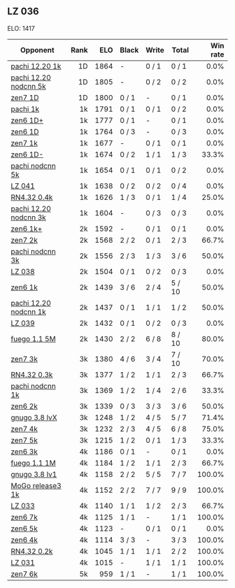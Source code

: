 ## LZ 036 ##

ELO: 1417

Opponent | Rank | ELO | Black | Write | Total | Win rate
---------|-----:|----:|-------|-------|-------|-------:
[pachi 12.20 1k](pachi%2012.20%201k.md) | 1D | 1864 | - | 0 / 1 | 0 / 1 | 0.0%
[pachi 12.20 nodcnn 5k](pachi%2012.20%20nodcnn%205k.md) | 1D | 1805 | - | 0 / 2 | 0 / 2 | 0.0%
[zen7 1D](zen7%201D.md) | 1D | 1800 | 0 / 1 | - | 0 / 1 | 0.0%
[pachi 1k](pachi%201k.md) | 1k | 1791 | 0 / 1 | 0 / 1 | 0 / 2 | 0.0%
[zen6 1D+](zen6%201D+.md) | 1k | 1777 | 0 / 1 | - | 0 / 1 | 0.0%
[zen6 1D](zen6%201D.md) | 1k | 1764 | 0 / 3 | - | 0 / 3 | 0.0%
[zen7 1k](zen7%201k.md) | 1k | 1677 | - | 0 / 1 | 0 / 1 | 0.0%
[zen6 1D-](zen6%201D-.md) | 1k | 1674 | 0 / 2 | 1 / 1 | 1 / 3 | 33.3%
[pachi nodcnn 5k](pachi%20nodcnn%205k.md) | 1k | 1654 | 0 / 1 | 0 / 1 | 0 / 2 | 0.0%
[LZ 041](LZ%20041.md) | 1k | 1638 | 0 / 2 | 0 / 2 | 0 / 4 | 0.0%
[RN4.32 0.4k](RN4.32%200.4k.md) | 1k | 1626 | 1 / 3 | 0 / 1 | 1 / 4 | 25.0%
[pachi 12.20 nodcnn 3k](pachi%2012.20%20nodcnn%203k.md) | 1k | 1604 | - | 0 / 3 | 0 / 3 | 0.0%
[zen6 1k+](zen6%201k+.md) | 2k | 1592 | - | 0 / 1 | 0 / 1 | 0.0%
[zen7 2k](zen7%202k.md) | 2k | 1568 | 2 / 2 | 0 / 1 | 2 / 3 | 66.7%
[pachi nodcnn 3k](pachi%20nodcnn%203k.md) | 2k | 1556 | 2 / 3 | 1 / 3 | 3 / 6 | 50.0%
[LZ 038](LZ%20038.md) | 2k | 1504 | 0 / 1 | 0 / 2 | 0 / 3 | 0.0%
[zen6 1k](zen6%201k.md) | 2k | 1439 | 3 / 6 | 2 / 4 | 5 / 10 | 50.0%
[pachi 12.20 nodcnn 1k](pachi%2012.20%20nodcnn%201k.md) | 2k | 1437 | 0 / 1 | 1 / 1 | 1 / 2 | 50.0%
[LZ 039](LZ%20039.md) | 2k | 1432 | 0 / 1 | 0 / 2 | 0 / 3 | 0.0%
[fuego 1.1 5M](fuego%201.1%205M.md) | 2k | 1430 | 2 / 2 | 6 / 8 | 8 / 10 | 80.0%
[zen7 3k](zen7%203k.md) | 3k | 1380 | 4 / 6 | 3 / 4 | 7 / 10 | 70.0%
[RN4.32 0.3k](RN4.32%200.3k.md) | 3k | 1377 | 1 / 2 | 1 / 1 | 2 / 3 | 66.7%
[pachi nodcnn 1k](pachi%20nodcnn%201k.md) | 3k | 1369 | 1 / 2 | 1 / 4 | 2 / 6 | 33.3%
[zen6 2k](zen6%202k.md) | 3k | 1339 | 0 / 3 | 3 / 3 | 3 / 6 | 50.0%
[gnugo 3.8 lvX](gnugo%203.8%20lvX.md) | 3k | 1248 | 1 / 2 | 4 / 5 | 5 / 7 | 71.4%
[zen7 4k](zen7%204k.md) | 3k | 1232 | 2 / 3 | 4 / 5 | 6 / 8 | 75.0%
[zen7 5k](zen7%205k.md) | 3k | 1215 | 1 / 2 | 0 / 1 | 1 / 3 | 33.3%
[zen6 3k](zen6%203k.md) | 4k | 1186 | 0 / 1 | - | 0 / 1 | 0.0%
[fuego 1.1 1M](fuego%201.1%201M.md) | 4k | 1184 | 1 / 2 | 1 / 1 | 2 / 3 | 66.7%
[gnugo 3.8 lv1](gnugo%203.8%20lv1.md) | 4k | 1158 | 2 / 2 | 5 / 5 | 7 / 7 | 100.0%
[MoGo release3 1k](MoGo%20release3%201k.md) | 4k | 1152 | 2 / 2 | 7 / 7 | 9 / 9 | 100.0%
[LZ 033](LZ%20033.md) | 4k | 1140 | 1 / 1 | 1 / 2 | 2 / 3 | 66.7%
[zen6 7k](zen6%207k.md) | 4k | 1125 | 1 / 1 | - | 1 / 1 | 100.0%
[zen6 5k](zen6%205k.md) | 4k | 1123 | - | 0 / 1 | 0 / 1 | 0.0%
[zen6 4k](zen6%204k.md) | 4k | 1114 | 3 / 3 | - | 3 / 3 | 100.0%
[RN4.32 0.2k](RN4.32%200.2k.md) | 4k | 1045 | 1 / 1 | 1 / 1 | 2 / 2 | 100.0%
[LZ 031](LZ%20031.md) | 4k | 1015 | - | 1 / 1 | 1 / 1 | 100.0%
[zen7 6k](zen7%206k.md) | 5k | 959 | 1 / 1 | - | 1 / 1 | 100.0%
